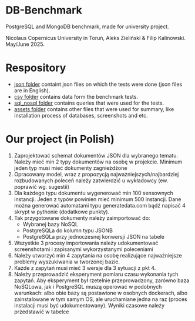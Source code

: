 # DB-Benchmark
PostgreSQL and MongoDB benchmark, made for university project.

Nicolaus Copernicus University in Toruń,
Aleks Zieliński & Filip Kalinowski.
May/June 2025.

# Respository
- [json folder](./json) containt json files on which the tests were done (json files are in English).
- [csv folder](./csv) contains data form the benchmark tests.
- [sql_nosql folder](./sql_nosql) contains queries that were used for the tests.
- [assets folder](./assets) contains other files that were used for summary, like installation process of databases, screenshots and etc.

# Our project (in Polish)
1. Zaprojektować schemat dokumentów JSON dla wybranego tematu. Należy mieć min 2 typy dokumentów na osobę w projekcie. Minimum jeden typ musi mieć dokumenty zagnieżdżone
2. Opracowany model, wraz z propozycją najważniejszych/najbardziej rozbudowanych poleceń należy zatwierdzić u wykładowcy (ew. poprawić wg. sugestii)
3. Dla każdego typu dokumentu wygenerować min 100 sensownych instancji. Jeden z typów powinien mieć minimum 500 instancji. Dane można generować automatami typu generatedata.com bądź napisać 4 skrypt w pythonie (dodatkowe punkty).
5. Tak przygotowane dokumenty należy zaimportować do:
    - Wybranej bazy NoSQL
    - PostgreSQLa do kolumn typu JSONB
    - PostgreSQLa przy jednoczesnej konwersji JSON na tabele
6. Wszystkie 3 procesy importowania należy udokumentować screenshotami i zapisanymi wykorzystanymi poleceniami
7. Należy utworzyć min 4 zapytania na osobę realizujące najważniejsze problemy wyszukiwania w tworzonej bazie. 
8. Każde z zapytań musi mieć 3 wersje dla 3 sytuacji z pkt 4. 
9. Należy przeprowadzić eksperyment pomiaru czasu wykonania tych zapytań. Aby eksperyment był rzetelnie przeprowadzony, zarówno baza NoSQLowa, jak i PostgreSQL muszą operować w podobnych warunkach: albo obie bazy są postawione w osobnych dockerach, albo zainstalowane w tym samym OS, ale uruchamiane jedna na raz (proces instalacji musi być udokumentowany). Wyniki czasowe należy przedstawić w tabelce
